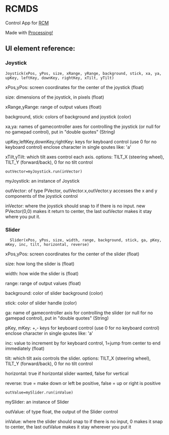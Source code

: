 # RCMDS
Control App for [RCM](https://github.com/mpyoutube/rcm)

Made with [Processing!](https://www.processing.org/reference)


## UI element reference:
### Joystick
```
Joystick(xPos, yPos, size, xRange, yRange, background, stick, xa, ya, upKey, leftKey, downKey, rightKey, xTilt, yTilt)
```

xPos,yPos: screen coordinates for the center of the joystick (float)

size: dimensions of the joystick, in pixels (float)

xRange,yRange: range of output values (float)

background, stick: colors of background and joystick (color)

xa,ya: names of gamecontroller axes for controlling the joystick (or null for no gamepad control), put in "double quotes" (String)

upKey,leftKey,downKey,rightKey: keys for keyboard control (use 0 for no keyboard control) enclose character in single qoutes like: 'a'

xTilt,yTilt: which tilt axes control each axis. options: TILT_X (steering wheel), TILT_Y (forward/back), 0 for no tilt control

```
outVector=myJoystick.run(inVector)
```

myJoystick: an instance of Joystick

outVector: of type PVector, outVector.x,outVector.y accesses the x and y components of the joystick control

inVector: where the joystick should snap to if there is no input. new PVector(0,0) makes it return to center, the last outVector makes it stay where you put it.

### Slider
```
  Slider(xPos, yPos, size, width, range, background, stick, ga, pKey, mKey, inc, tilt, horizontal, reverse)
```

xPos,yPos: screen coordinates for the center of the slider (float)

size: how long the slider is (float)

width: how wide the slider is (float)

range: range of output values (float)

background: color of slider background (color)

stick: color of slider handle (color)

ga: name of gamecontroller axis for controlling the slider (or null for no gamepad control), put in "double quotes" (String)

pKey, mKey: +,- keys for keyboard control (use 0 for no keyboard control) enclose character in single qoutes like: 'a'

inc: value to increment by for keyboard control, 1=jump from center to end immediately (float)

tilt: which tilt axis controls the slider. options: TILT_X (steering wheel), TILT_Y (forward/back), 0 for no tilt control

horizontal: true if horizontal slider wanted, false for vertical

reverse: true = make down or left be positive, false =  up or right is positive

```
outValue=mySlider.run(inValue)
```
mySlider: an instance of Slider

outValue: of type float, the output of the Slider control

inValue: where the slider should snap to if there is no input, 0 makes it snap to center, the last outValue makes it stay wherever you put it
